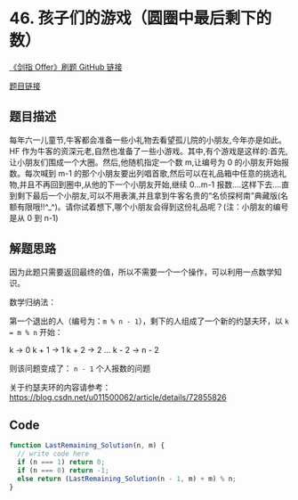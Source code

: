 # 46. 孩子们的游戏（圆圈中最后剩下的数）

[《剑指 Offer》刷题 GitHub 链接](https://github.com/zhning12/Coding-Interviews)

[题目链接](https://www.nowcoder.com/practice/f78a359491e64a50bce2d89cff857eb6?tpId=13&tqId=11199&tPage=3&rp=3&ru=/ta/coding-interviews&qru=/ta/coding-interviews/question-ranking)

## 题目描述

每年六一儿童节,牛客都会准备一些小礼物去看望孤儿院的小朋友,今年亦是如此。HF 作为牛客的资深元老,自然也准备了一些小游戏。其中,有个游戏是这样的:首先,让小朋友们围成一个大圈。然后,他随机指定一个数 m,让编号为 0 的小朋友开始报数。每次喊到 m-1 的那个小朋友要出列唱首歌,然后可以在礼品箱中任意的挑选礼物,并且不再回到圈中,从他的下一个小朋友开始,继续 0...m-1 报数....这样下去....直到剩下最后一个小朋友,可以不用表演,并且拿到牛客名贵的“名侦探柯南”典藏版(名额有限哦!!^\_^)。请你试着想下,哪个小朋友会得到这份礼品呢？(注：小朋友的编号是从 0 到 n-1)

## 解题思路

因为此题只需要返回最终的值，所以不需要一个一个操作，可以利用一点数学知识。

数学归纳法：

第一个退出的人（编号为：`m % n - 1`），剩下的人组成了一个新的约瑟夫环，以 `k = m % n` 开始：

k -> 0
k + 1 -> 1
k + 2 -> 2
...
k - 2 -> n - 2

则该问题变成了： `n - 1` 个人报数的问题

关于约瑟夫环的内容请参考：https://blog.csdn.net/u011500062/article/details/72855826

## Code

```javascript
function LastRemaining_Solution(n, m) {
  // write code here
  if (n === 1) return 0;
  if (n === 0) return -1;
  else return (LastRemaining_Solution(n - 1, m) + m) % n;
}
```
